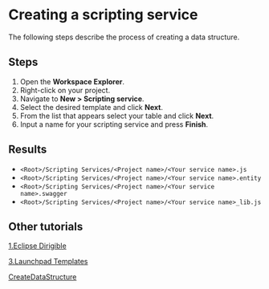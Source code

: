 # Creating a scripting service 

The following steps describe the process of creating a data structure.


## Steps

1. Open the **Workspace Explorer**.
2. Right-click on your project.
3. Navigate to **New > Scripting service**.
4. Select the desired template and click **Next**.
5. From the list that appears select your table and click **Next**.
6. Input a name for your scripting service and press **Finish**.

## Results

* `<Root>/Scripting Services/<Project name>/<Your service name>.js `
* `<Root>/Scripting Services/<Project name>/<Your service name>.entity `
* `<Root>/Scripting Services/<Project name>/<Your service name>.swagger `
* `<Root>/Scripting Services/<Project name>/<Your service name>_lib.js `
  
  
## Other tutorials
[1.Eclipse Dirigible](1.Eclipse%20Dirigible.md)

[3.Launchpad Templates](3.Launchpad%20Templates.md)

[CreateDataStructure](CreateDataStructure.md)
